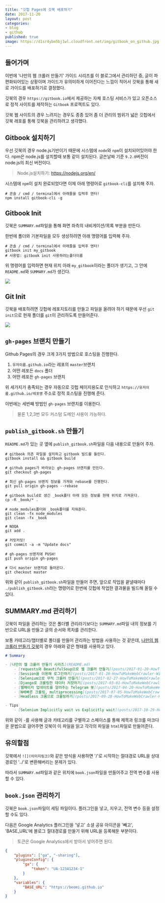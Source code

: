```yaml
---
title: "깃헙 Pages에 깃북 배포하기"
date: 2017-11-20
layout: post
categories:
- blog
- github
published: true
image: https://d1sr4ybm5bj1wl.cloudfront.net/img/gitbook_on_github.jpg
---
```


## 들어가며

이번에 '나만의 웹 크롤러 만들기' 가이드 시리즈를 이 블로그에서 관리하던 중, 글이 파편화되어있는 상황이며 가이드가 유의미하게 이어진다는 느낌이 적어서 깃북을 통해 새로 가이드를 배포하기로 결정했다.

깃북의 경우 `https://gitbook.io`에서 제공하는 자체 호스팅 서비스가 있고 오픈소스로 정적 사이트를 제작하는 `Gitbook` 프로젝트도 있다.

깃북 웹 사이트의 경우 느려지는 경우도 종종 있어 좀 더 관리의 범위가 넓은 깃헙에서 깃북 레포를 통해 깃북을 관리하려고 생각했다.

## Gitbook 설치하기

우선 깃북의 경우 node.js기반이기 때문에 시스템에 `node`와 `npm`이 설치되어있어야 한다. npm은 node.js를 설치할때 보통 같이 설치된다. 글쓴날짜 기준 `9.2.0`버전이 node.js의 최신 버전이다.

> Node.js설치하기: https://nodejs.org/en/ 

시스템에 `npm`이 설치 완료되었다면 이제 아래 명령어로 `gitbook-cli`를 설치해 주자.

```shell
# 콘솔 / cmd / terminal에서 아래줄을 입력후 엔터!
npm install gitbook-cli -g
```

## Gitbook Init

깃북은 `SUMMARY.md`파일을 통해 화면 좌측의 내비게이션/목록 부분을 만든다.

한번에 폴더와 기본파일을 모두 생성하려면 아래 명령어를 입력해 주자.

```shell
# 콘솔 / cmd / terminal에서 아래줄을 입력후 엔터!
gitbook init my_gitbook
# 사용법: gitbook init 사용하려는폴더이름
```

위 명령어를 입력하면 현재 위치 아래 `my_gitbook`이라는 폴더가 생기고, 그 안에 `README.md`와 `SUMMARY.md`가 생긴다.

![]({{site.static_url}}/img/dropbox/ss2017-11-20%2021.05.27.png)

## Git Init

깃북을 배포하려면 깃헙에 레포지토리를 만들고 파일을 올려야 하기 때문에 우선 `git init`으로 현재 폴더를 `git`이 관리하도록 만들어준다.

![]({{site.static_url}}/img/dropbox/ss2017-11-20%2021.06.31.png)

## `gh-pages` 브랜치 만들기

Github Pages의 경우 크게 3가지 방법으로 호스팅을 진행한다.

1. `유저이름.github.io`라는 레포의 `master`브랜치 
2. 어떤 레포든 `docs` 폴더
3. 어떤 레포든 `gh-pages` 브랜치

위 세가지가 충족되는 경우 자동으로 깃헙 페이지용도로 인식하고 `https://유저이름.github.io/레포명` 주소로 정적 호스팅을 진행해 준다.

이번에는 세번째 방법인 `gh-pages` 브랜치를 이용한다. 

> 물론 1,2,3번 모두 커스텀 도메인 사용이 가능하다.

## `publish_gitbook.sh` 만들기

`README.md`가 있는 곳 옆에 `publish_gitbook.sh`파일을 다음 내용으로 만들어 주자.

```shell
# gitbook 의존 파일을 설치하고 gitbook 빌드를 돌린다.
gitbook install && gitbook build

# github pages가 바라보는 gh-pages 브랜치를 만든다.
git checkout gh-pages

# 최신 gh-pages 브랜치 정보를 가져와 rebase를 진행한다.
git pull origin gh-pages --rebase

# gitbook build로 생긴 _book폴더 아래 모든 정보를 현재 위치로 가져온다.
cp -R _book/* .

# node_modules폴더와 _book폴더를 지워준다.
git clean -fx node_modules
git clean -fx _book

# NOQA
git add .

# 커밋커밋!
git commit -a -m "Update docs"

# gh-pages 브랜치에 PUSH!
git push origin gh-pages

# 다시 master 브랜치로 돌아온다.
git checkout master
```

위와 같이 `publish_gitbook.sh`파일을 만들어 주면, 앞으로 작업을 끝낼때마다 `./publish_gitbook.sh`라는 명령어로 한번에 깃헙에 작업한 결과물을 빌드해 올릴 수 있다.

## SUMMARY.md 관리하기 

깃북이 파일을 관리하는 것은 폴더별 관리라기보다는 `SUMMARY.md`파일 내의 정보를 기반으로 URL을 만들고 글의 순서와 목차를 관리한다.

보통 카테고리/챕터별로 폴더를 만들어 관리하는 방법을 사용하는 것 같은데, [나만의 웹 크롤러 만들기 깃북](https://beomi.github.io/gb-crawling/)의 경우 아래와 같은 형태를 사용하고 있다.

```markdown
# Summary

- [나만의 웹 크롤러 만들기 시리즈](README.md)
    - [requests와 BeautifulSoup으로 웹 크롤러 만들기](posts/2017-01-20-HowToMakeWebCrawler.md)
    - [Session을 이용해 로그인하기](posts/2017-01-20-HowToMakeWebCrawler-With-Login.md)
    - [Selenium으로 무적 크롤러 만들기](posts/2017-02-27-HowToMakeWebCrawler-With-Selenium.md)
    - [Django로 크롤링한 데이터 저장하기](posts/2017-03-01-HowToMakeWebCrawler-Save-with-Django.md)
    - [웹페이지 업데이트를 알려주는 Telegram 봇](posts/2017-04-20-HowToMakeWebCrawler-Notice-with-Telegram.md)
    - [N배빠른 크롤링, multiprocessing](posts/2017-07-05-HowToMakeWebCrawler-with-Multiprocess.md)
    - [Headless 크롬으로 크롤링하기](posts/2017-09-28-HowToMakeWebCrawler-Headless-Chrome.md)

- Tips
    - [Selenium Implicitly wait vs Explicitly wait](posts/2017-10-29-HowToMakeWebCrawler-ImplicitWait-vs-ExplicitWait.md)
```

위와 같이 `-`를 사용해 글과 카테고리를 구별하고 스페이스를 통해 제목과 링크를 마크다운 문법으로 걸어주면 깃북이 이 파일을 읽고 각각의 파일을 `html`파일로 만들어준다.

## 유의할점

깃북에서 `![](이미지링크)`와 같은 방식을 사용하면 '/'로 시작하는 절대경로 URL을 상대경로인 '../'로 변환해버리는 문제가 있다.

따라서 `SUMMARY.md`파일과 같은 위치에 `book.json`파일을 만들어주고 전역 변수를 사용할 수 있다.

## `book.json` 관리하기 

깃북은 `book.json`파일이 세팅 파일이다. 플러그인을 넣고, 지우고, 전역 변수 등을 설정할 수도 있다.

다음은 Google Analytics 플러그인을 '넣고' 소셜 공유 아이콘을 '빼고', 'BASE_URL'에 블로그 절대경로를 만들기 위해 URL을 등록해둔 부분이다.

> 토큰은 Google Analytics에서 받아서 넣어주면 된다.

```json
{
    "plugins": ["ga", "-sharing"],
    "pluginsConfig": {
        "ga": {
            "token": "UA-12341234-1"
        }
    },
    "variables": {
        "BASE_URL": "https://beomi.github.io"
    }
}
```
